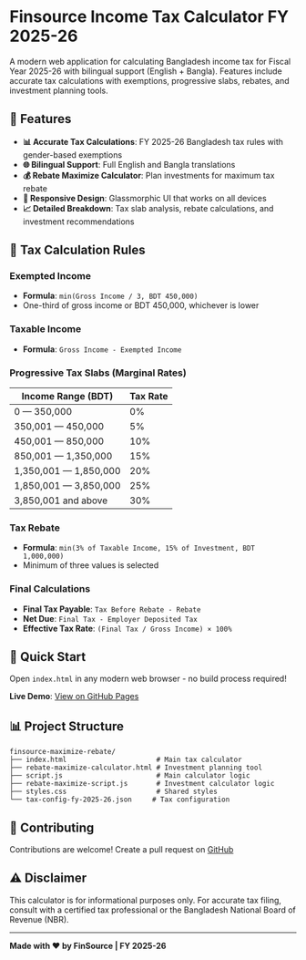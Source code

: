 # Finsource Income Tax Calculator FY 2025-26

A modern web application for calculating Bangladesh income tax for Fiscal Year 2025-26 with bilingual support (English + Bangla). Features include accurate tax calculations with exemptions, progressive slabs, rebates, and investment planning tools.

## 🌟 Features

- **📊 Accurate Tax Calculations**: FY 2025-26 Bangladesh tax rules with gender-based exemptions
- **🌐 Bilingual Support**: Full English and Bangla translations
- **💰 Rebate Maximize Calculator**: Plan investments for maximum tax rebate
- **📱 Responsive Design**: Glassmorphic UI that works on all devices
- **📈 Detailed Breakdown**: Tax slab analysis, rebate calculations, and investment recommendations

## 🧮 Tax Calculation Rules

### Exempted Income
- **Formula**: `min(Gross Income / 3, BDT 450,000)`
- One-third of gross income or BDT 450,000, whichever is lower

### Taxable Income
- **Formula**: `Gross Income - Exempted Income`

### Progressive Tax Slabs (Marginal Rates)
| Income Range (BDT) | Tax Rate |
|-------------------|----------|
| 0 — 350,000 | 0% |
| 350,001 — 450,000 | 5% |
| 450,001 — 850,000 | 10% |
| 850,001 — 1,350,000 | 15% |
| 1,350,001 — 1,850,000 | 20% |
| 1,850,001 — 3,850,000 | 25% |
| 3,850,001 and above | 30% |

### Tax Rebate
- **Formula**: `min(3% of Taxable Income, 15% of Investment, BDT 1,000,000)`
- Minimum of three values is selected

### Final Calculations
- **Final Tax Payable**: `Tax Before Rebate - Rebate`
- **Net Due**: `Final Tax - Employer Deposited Tax`
- **Effective Tax Rate**: `(Final Tax / Gross Income) × 100%`

## 🚀 Quick Start

Open `index.html` in any modern web browser - no build process required!

**Live Demo**: [View on GitHub Pages](https://github.com/twentyTwo/finsource-tax-calculator)

## 📊 Project Structure

```
finsource-maximize-rebate/
├── index.html                      # Main tax calculator
├── rebate-maximize-calculator.html # Investment planning tool
├── script.js                       # Main calculator logic
├── rebate-maximize-script.js       # Investment calculator logic
├── styles.css                      # Shared styles
└── tax-config-fy-2025-26.json     # Tax configuration
```

## 🤝 Contributing

Contributions are welcome! Create a pull request on [GitHub](https://github.com/twentyTwo/finsource-tax-calculator)

## ⚠️ Disclaimer

This calculator is for informational purposes only. For accurate tax filing, consult with a certified tax professional or the Bangladesh National Board of Revenue (NBR).

---

**Made with ❤️ by FinSource | FY 2025-26**
